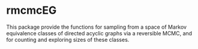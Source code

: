 # rmcmcEG
 This  package provide  the functions for  sampling from a space of  Markov equivalence
classes  of  directed acyclic graphs via a reversible MCMC, and for counting and exploring
sizes  of   these classes.
